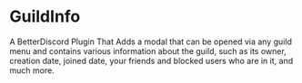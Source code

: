 # GuildInfo
A BetterDiscord Plugin That Adds a modal that can be opened via any guild menu and contains various information about the guild, such as its owner, creation date, joined date, your friends and blocked users who are in it, and much more.
